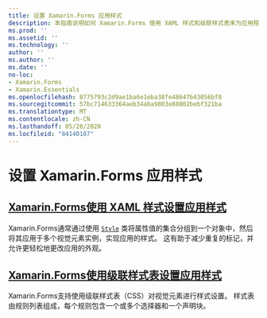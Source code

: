 ```yaml
---
title: 设置 Xamarin.Forms 应用样式
description: 本指南说明如何 Xamarin.Forms 使用 XAML 样式和级联样式表来为应用程序应用样式。
ms.prod: ''
ms.assetid: ''
ms.technology: ''
author: ''
ms.author: ''
ms.date: ''
no-loc:
- Xamarin.Forms
- Xamarin.Essentials
ms.openlocfilehash: 8775793c2d9ae1ba6e1eba38fe48647b43056bf8
ms.sourcegitcommit: 57bc714633364aeb34aba9803e88802bebf321ba
ms.translationtype: MT
ms.contentlocale: zh-CN
ms.lasthandoff: 05/28/2020
ms.locfileid: "84140107"
---
```

# <a name="styling-xamarinforms-apps"></a>设置 Xamarin.Forms 应用样式

## <a name="styling-xamarinforms-apps-using-xaml-stylesxamlindexmd"></a>[Xamarin.Forms使用 XAML 样式设置应用样式](xaml/index.md)

Xamarin.Forms通常通过使用 [`Style`](xref:Xamarin.Forms.Style) 类将属性值的集合分组到一个对象中，然后将其应用于多个视觉元素实例，实现应用的样式。 这有助于减少重复的标记，并允许更轻松地更改应用的外观。

## <a name="styling-xamarinforms-apps-using-cascading-style-sheetscssindexmd"></a>[Xamarin.Forms使用级联样式表设置应用样式](css/index.md)

Xamarin.Forms支持使用级联样式表（CSS）对视觉元素进行样式设置。 样式表由规则列表组成，每个规则包含一个或多个选择器和一个声明块。
